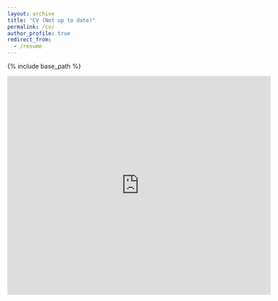 ```yaml
---
layout: archive
title: "CV (Not up to date)"
permalink: /cv/
author_profile: true
redirect_from:
  - /resume
---
```


{% include base_path %}

<embed src="https://raam93.github.io/files/CV_Ramaravind.pdf" type="application/pdf" width="600px" height="500px" />

